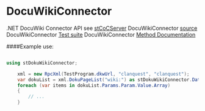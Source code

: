 # DocuWikiConnector
.NET DocuWiki Connector API
see [stCoCServer](https://github.com/PetersSharp/stCoCServer)
DocuWikiConnector [source](https://github.com/PetersSharp/stCoCServer/tree/master/stCoCServer/stExtLib/stDokuWikiConnector-dll)
DocuWikiConnector [Test suite](https://github.com/PetersSharp/stCoCServer/tree/master/stCoCServer/stTest/TestDokuWikiConnector)
DocuWikiConnector [Method Documentation](https://github.com/PetersSharp/stCoCServer/tree/master/stCoCServer/stExtLib/stDokuWikiConnector-dll/Doc)

####Example use:

```csharp

using stDokuWikiConnector;

    xml = new RpcXml(TestProgram.dkwUrl, "clanquest", "clanquest");
    var dokuList = xml.DokuPageList("wiki:") as stDokuWikiConnector.Data.XMLMethodPageList;
    foreach (var items in dokuList.Params.Param.Value.Array)
    {
        // ...
    }
```


